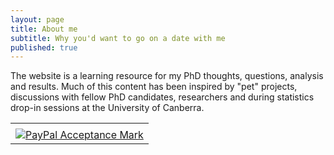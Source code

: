 ```yaml
---
layout: page
title: About me
subtitle: Why you'd want to go on a date with me
published: true
---
```


The website is a learning resource for my PhD thoughts, questions, analysis and results. Much of this content has been inspired by "pet" projects, discussions with fellow PhD candidates, researchers and during statistics drop-in sessions at the University of Canberra.

<!-- PayPal Logo --><table border="0" cellpadding="10" cellspacing="0" align="center"><tr><td align="center"></td></tr><tr><td align="center"><a href="https://paypal.me/ARDavidson?locale.x=en_AU" title="How PayPal Works" onclick="javascript:window.open('https://www.paypal.com/uk/webapps/mpp/paypal-popup','WIPaypal','toolbar=no, location=no, directories=no, status=no, menubar=no, scrollbars=yes, resizable=yes, width=1060, height=700'); return false;"><img src="https://www.paypalobjects.com/webstatic/mktg/Logo/AM_mc_vs_ms_ae_UK.png" border="0" alt="PayPal Acceptance Mark"></a></td></tr></table><!-- PayPal Logo -->